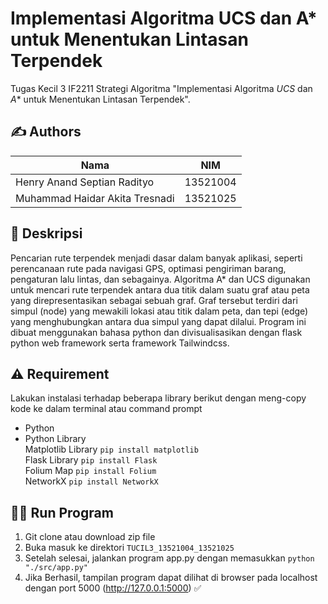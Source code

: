 # Implementasi Algoritma UCS dan A* untuk Menentukan Lintasan Terpendek
Tugas Kecil 3 IF2211 Strategi Algoritma "Implementasi Algoritma *UCS* dan *A** untuk Menentukan Lintasan Terpendek".

## :writing_hand: Authors

| Nama                  | NIM      |
| --------------------- | -------- |
| Henry Anand Septian Radityo | 13521004 |
| Muhammad Haidar Akita Tresnadi          | 13521025 |

## :scroll: Deskripsi
Pencarian rute terpendek menjadi dasar dalam banyak aplikasi, seperti perencanaan rute pada navigasi GPS, optimasi pengiriman barang, pengaturan lalu lintas, dan sebagainya. Algoritma A* dan UCS digunakan untuk mencari rute terpendek antara dua titik dalam suatu graf atau peta yang direpresentasikan sebagai sebuah graf. Graf tersebut terdiri dari simpul (node) yang mewakili lokasi atau titik dalam peta, dan tepi (edge) yang menghubungkan antara dua simpul yang dapat dilalui. Program ini dibuat menggunakan bahasa python dan divisualisasikan dengan flask python web framework serta framework Tailwindcss.

## :warning: Requirement
Lakukan instalasi terhadap beberapa library berikut dengan meng-copy kode ke dalam terminal atau command prompt
- Python
- Python Library \
Matplotlib Library
`pip install matplotlib` \
Flask Library
`pip install Flask` \
Folium Map
`pip install Folium` \
NetworkX
`pip install NetworkX`

## :running_man: Run Program
1. Git clone atau download zip file
2. Buka masuk ke direktori `TUCIL3_13521004_13521025`
3. Setelah selesai, jalankan program app.py dengan memasukkan `python "./src/app.py"`
4. Jika Berhasil, tampilan program dapat dilihat di browser pada localhost dengan port 5000 (http://127.0.0.1:5000)
:white_check_mark:
